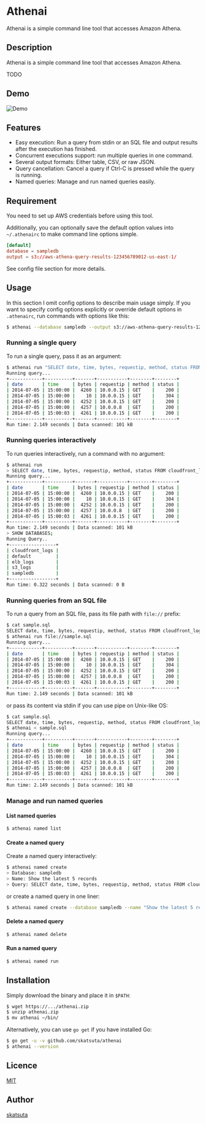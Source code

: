 # Athenai

Athenai is a simple command line tool that accesses Amazon Athena.


## Description

Athenai is a simple command line tool that accesses Amazon Athena.

TODO

## Demo

![Demo](https://image-url.gif)


## Features

- Easy execution: Run a query from stdin or an SQL file and output results after the execution has finished.
- Concurrent executions support: run multiple queries in one command.
- Several output formats: Either table, CSV, or raw JSON.
- Query cancellation: Cancel a query if Ctrl-C is pressed while the query is running.
- Named queries: Manage and run named queries easily.


## Requirement

You need to set up AWS credentials before using this tool.

Additionally, you can optionally save the default option values into `~/.athenairc` to make command line options simple.

```toml
[default]
database = sampledb
output = s3://aws-athena-query-results-123456789012-us-east-1/
```

See config file section for more details.


## Usage

In this section I omit config options to describe main usage simply.
If you want to specify config options explicitly or override default options in `.athenairc`, run commands with options like this:

```bash
$ athenai --database sampledb --output s3://aws-athena-query-results-123456789012-us-east-1/ "SELECT date, time, bytes, requestip, method, status FROM cloudfront_logs LIMIT 5;"
```

### Running a single query

To run a single query, pass it as an argument:

```bash
$ athenai run "SELECT date, time, bytes, requestip, method, status FROM cloudfront_logs LIMIT 5;"
Running query...
+------------+----------+-------+-----------+--------+--------+
| date       | time     | bytes | requestip | method | status |
| 2014-07-05 | 15:00:00 |  4260 | 10.0.0.15 | GET    |    200 |
| 2014-07-05 | 15:00:00 |    10 | 10.0.0.15 | GET    |    304 |
| 2014-07-05 | 15:00:00 |  4252 | 10.0.0.15 | GET    |    200 |
| 2014-07-05 | 15:00:00 |  4257 | 10.0.0.8  | GET    |    200 |
| 2014-07-05 | 15:00:03 |  4261 | 10.0.0.15 | GET    |    200 |
+------------+----------+-------+-----------+--------+--------+
Run time: 2.149 seconds | Data scanned: 101 kB
```

### Running queries interactively

To run queries interactively, run a command with no argument:

```bash
$ athenai run
> SELECT date, time, bytes, requestip, method, status FROM cloudfront_logs LIMIT 5;
Running query...
+------------+----------+-------+-----------+--------+--------+
| date       | time     | bytes | requestip | method | status |
| 2014-07-05 | 15:00:00 |  4260 | 10.0.0.15 | GET    |    200 |
| 2014-07-05 | 15:00:00 |    10 | 10.0.0.15 | GET    |    304 |
| 2014-07-05 | 15:00:00 |  4252 | 10.0.0.15 | GET    |    200 |
| 2014-07-05 | 15:00:00 |  4257 | 10.0.0.8  | GET    |    200 |
| 2014-07-05 | 15:00:03 |  4261 | 10.0.0.15 | GET    |    200 |
+------------+----------+-------+-----------+--------+--------+
Run time: 2.149 seconds | Data scanned: 101 kB
> SHOW DATABASES;
Running Query..
+-----------------+
| cloudfront_logs |
| default         |
| elb_logs        |
| s3_logs         |
| sampledb        |
+-----------------+
Run time: 0.322 seconds | Data scanned: 0 B
```

### Running queries from an SQL file

To run a query from an SQL file, pass its file path with `file://` prefix:

```bash
$ cat sample.sql
SELECT date, time, bytes, requestip, method, status FROM cloudfront_logs LIMIT 5;
$ athenai run file://sample.sql
Running query...
+------------+----------+-------+-----------+--------+--------+
| date       | time     | bytes | requestip | method | status |
| 2014-07-05 | 15:00:00 |  4260 | 10.0.0.15 | GET    |    200 |
| 2014-07-05 | 15:00:00 |    10 | 10.0.0.15 | GET    |    304 |
| 2014-07-05 | 15:00:00 |  4252 | 10.0.0.15 | GET    |    200 |
| 2014-07-05 | 15:00:00 |  4257 | 10.0.0.8  | GET    |    200 |
| 2014-07-05 | 15:00:03 |  4261 | 10.0.0.15 | GET    |    200 |
+------------+----------+-------+-----------+--------+--------+
Run time: 2.149 seconds | Data scanned: 101 kB
```

or pass its content via stdin if you can use pipe on Unix-like OS:

```bash
$ cat sample.sql
SELECT date, time, bytes, requestip, method, status FROM cloudfront_logs LIMIT 5;
$ athenai < sample.sql
Running query...
+------------+----------+-------+-----------+--------+--------+
| date       | time     | bytes | requestip | method | status |
| 2014-07-05 | 15:00:00 |  4260 | 10.0.0.15 | GET    |    200 |
| 2014-07-05 | 15:00:00 |    10 | 10.0.0.15 | GET    |    304 |
| 2014-07-05 | 15:00:00 |  4252 | 10.0.0.15 | GET    |    200 |
| 2014-07-05 | 15:00:00 |  4257 | 10.0.0.8  | GET    |    200 |
| 2014-07-05 | 15:00:03 |  4261 | 10.0.0.15 | GET    |    200 |
+------------+----------+-------+-----------+--------+--------+
Run time: 2.149 seconds | Data scanned: 101 kB
```

### Manage and run named queries

#### List named queries

```bash
$ athenai named list
```

#### Create a named query

Create a named query interactively:

```bash
$ athenai named create
> Database: sampledb
> Name: Show the latest 5 records
> Query: SELECT date, time, bytes, requestip, method, status FROM cloudfront_logs ORDER BY date, time DESC LIMIT 5;
```

or create a named query in one liner:

```bash
$ athenai named create --database sampledb --name "Show the latest 5 records" "SELECT date, time, bytes, requestip, method, status FROM cloudfront_logs ORDER BY date, time DESC LIMIT 5;"
```


#### Delete a named query

```bash
$ athenai named delete
```

#### Run a named query

```bash
$ athenai named run
```


## Installation

Simply download the binary and place it in `$PATH`:

```bash
$ wget https://.../athenai.zip
$ unzip athenai.zip
$ mv athenai ~/bin/
```

Alternatively, you can use `go get` if you have installed Go:

```bash
$ go get -u -v github.com/skatsuta/athenai
$ athenai --version
```


## Licence

[MIT](https://github.com/skatsuta/athenai/blob/master/LICENCE)

## Author

[skatsuta](https://github.com/skatsuta)



